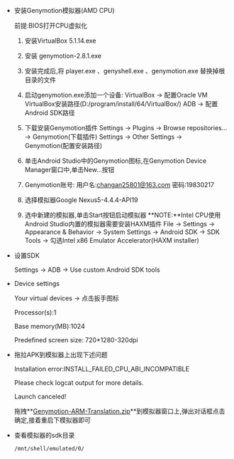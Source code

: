 * 安装Genymotion模拟器(AMD CPU)  

  前提:BIOS打开CPU虚拟化

  1. 安装VirtualBox 5.1.14.exe 

  2. 安装 genymotion-2.8.1.exe  
  3. 安装完成后,将 player.exe 、genyshell.exe 、genymotion.exe 替换掉根目录的文件  
  4. 启动genymotion.exe添加一个设备:
     VirtualBox -> 配置Oracle VM VirtualBox安装路径(D:/program/install/64/VirtualBox/)
     ADB -> 配置Android SDK路径  
  5. 下载安装Genymotion插件
     Settings -> Plugins -> Browse repositories... -> Genymotion(下载插件)
     Settings -> Other Settings -> Genymotion(配置安装路径)  
  6. 单击Android Studio中的Genymotion图标,在Genymotion Device Manager窗口中,单击New...按钮  
  7. Genymotion账号:
     用户名:changan25801@163.com
     密码:19830217  
  8. 选择模拟器Google Nexus5-4.4.4-API19  
  9. 选中新建的模拟器,单击Start按钮启动模拟器
     **NOTE:**Intel CPU使用Android Studio内置的模拟器需要安装HAXM插件
     File -> Settings -> Appearance & Behavior -> System Settings -> Android SDK -> SDK Tools -> 勾选Intel x86 Emulator Accelerator(HAXM installer)  

* 设置SDK  

  Settings -> ADB -> Use custom Android SDK tools

* Device settings  

  Your virtual devices -> 点击扳手图标  

  Processor(s):1  

  Base memory(MB):1024  

  Predefined screen size: 720*1280-320dpi  

* 拖拉APK到模拟器上出现下述问题  

  Installation error:INSTALL_FAILED_CPU_ABI_INCOMPATIBLE

  Please check logcat output for more details.

  Launch canceled!

  拖拽**<u>Genymotion-ARM-Translation.zip</u>**到模拟器窗口上,弹出对话框点击确定,接着重启下模拟器即可  

* 查看模拟器的sdk目录  

  `/mnt/shell/emulated/0/ `